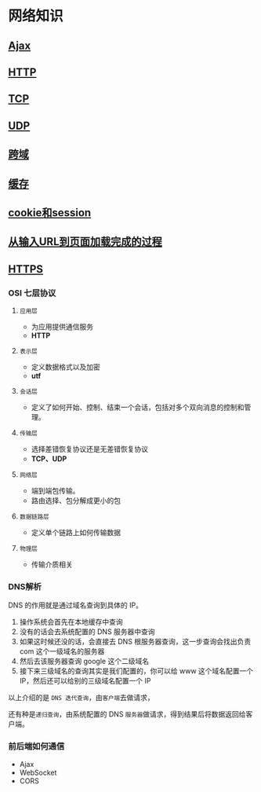 # 网络知识

## [Ajax](Ajax.md)

## [HTTP](HTTP.md)

## [TCP](TCP.md)

## [UDP](UDP.md)

## [跨域](./跨域.md)

## [缓存](缓存.md)

## [cookie和session](cookie和session.md)

## [从输入URL到页面加载完成的过程](从输入URL到页面加载完成的过程.md)

## [HTTPS](HTTPS.md)

### OSI 七层协议

1. `应用层`

   - 为应用提供通信服务
   - **HTTP**

2. `表示层`

   - 定义数据格式以及加密
   - **utf**

3. `会话层`

   - 定义了如何开始、控制、结束一个会话，包括对多个双向消息的控制和管理。

4. `传输层`

   - 选择差错恢复协议还是无差错恢复协议
   - **TCP、UDP**

5. `网络层`

   - 端到端包传输。
   - 路由选择、包分解成更小的包

6. `数据链路层`

   - 定义单个链路上如何传输数据

7. `物理层`

   - 传输介质相关

### DNS解析

DNS 的作用就是通过域名查询到具体的 IP。

1. 操作系统会首先在本地缓存中查询
2. 没有的话会去系统配置的 DNS 服务器中查询
3. 如果这时候还没的话，会直接去 DNS 根服务器查询，这一步查询会找出负责 com 这个一级域名的服务器
4. 然后去该服务器查询 google 这个二级域名
5. 接下来三级域名的查询其实是我们配置的，你可以给 www 这个域名配置一个 IP，然后还可以给别的三级域名配置一个 IP

以上介绍的是 `DNS 迭代查询`，由`客户端`去做请求，

还有种是`递归查询`，由系统配置的 DNS `服务器`做请求，得到结果后将数据返回给客户端。

### 前后端如何通信

- Ajax
- WebSocket
- CORS
